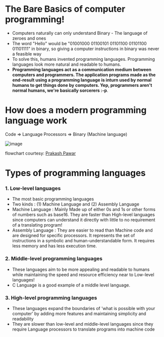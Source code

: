 # The Bare Basics of computer programming!

- Computers naturally can only understand Binary - The language of zeroes and ones
- The word "Hello" would be "01001000 01100101 01101100 01101100 01101111" in binary, so giving a computer instructions in binary was never a feasible way
- To solve this, humans invented programming languages. Programming languages look more natural and readable to humans. 
- **Programming languages act as a communication medium between computers and programmers. The application programs made as the end-result using a programming language is inturn used by normal humans to get things done by computers. Yep, programmers aren't normal humans, we're basically sorcerers :-p**.

# How does a modern programming language work

Code => Language Processors => Binary (Machine language)

![image](https://user-images.githubusercontent.com/78267371/159483809-24012da7-a139-43ac-ae0c-f2a8127bd4cc.png|width=500px|)

flowchart courtesy: [Prakash Pawar](https://dev.to/thevenicelive/how-programming-language-works-in-less-than-2mins-2j5l)

# Types of programming languages

### 1. Low-level languages
- The most basic programming languages
- Two kinds : (1) Machine Language and (2) Assembly Language
- Machine Language : Mainly Made up of either 0s and 1s or other forms of numbers such as base16. They are faster than High-level languages since computers can understand it directly with little to no requirement of a translating program!
- Assembly Language : They are easier to read than Machine code and are designed for specific processors. It represents the set of instructions in a symbolic and human-understandable form. It requires less memory and has less execution time.

### 2. Middle-level programming languages
- These languages aim to be more appealing and readable to humans while maintaining the speed and resource efficiency near to Low-level languages!
- C Language is a good example of a middle level language. 

### 3. High-level programming languages
- These languages expand the boundaries of 'what is possible with your computer' by adding more features and maintaining simplicity and readability
- They are slower than low-level and middle-level languages since they require Language processors to translate programs into machine code
